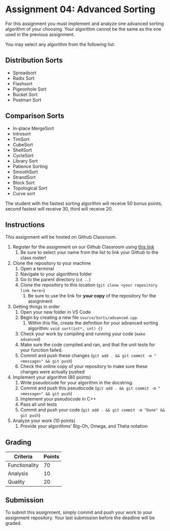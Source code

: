 # Assignment 04: Advanced Sorting

For this assignment you must implement and analyze one advanced sorting algorithm of your choosing.
Your algorithm cannot be the same as the one used in the previous assignment.

You may select any algorithm from the following list:

## Distribution Sorts

- Spreadsort
- Radix Sort
- Flashsort
- Pigeonhole Sort
- Bucket Sort
- Postman Sort

## Comparison Sorts

- In-place MergeSort
- Introsort
- TimSort
- CubeSort
- ShellSort
- CycleSort
- Library Sort
- Patience Sorting
- SmoothSort
- StrandSort
- Block Sort
- Topological Sort
- Curve sort

The student with the fastest sorting algorithm will receive 50 bonus points, second fastest will receive 30, third will receive 20.

## Instructions

This assignment will be hosted on Github Classroom.

1. Register for the assignment on our Github Classroom using [this link](https://classroom.github.com/a/0-TyqToY)
   1. Be sure to select your name from the list to link your Github to the class roster!
2. Clone the repository to your machine
   1. Open a terminal
   2. Navigate to your algorithms folder
   3. Go to the parent directory (`cd ..`)
   4. Clone the repository to this location (`git clone <your repository link here>`)
      1. Be sure to use the link for **your copy** of the repository for the assignment
3. Getting things in order
   1. Open your new folder in VS Code
   2. Begin by creating a new file `source/Sorts/advanced.cpp`.
      1. Within this file, create the definition for your advanced sorting algorithm: `void sort(int*, int) {}`
   3. Check your work by compiling and running your code (`make advanced`)
   4. Make sure the code compiled and ran, and that the unit tests for your function failed.
   5. Commit and push these changes (`git add . && git commit -m "<message>" && git push`)
   6. Check the online copy of your repository to make sure these changes were actually pushed
4. Implement your algorithm (80 points)
   1. Write pseudocode for your algorithm in the docstring.
   2. Commit and push this pseudocode (`git add . && git commit -m "<message>" && git push`)
   3. Implement your pseudocode in C++
   4. Pass all unit tests
   5. Commit and push your code (`git add . && git commit -m "Done" && git push`)
5. Analyze your work (10 points)
   1. Provide your algorithms' Big-Oh, Omega, and Theta notation

## Grading

| Criteria      | Points |
| ------------- | ------ |
| Functionality | 70     |
| Analysis      | 10     |
| Quality       | 20     |

## Submission

To submit this assignment, simply commit and push your work to your assignment repository.
Your last submission before the deadline will be graded.
